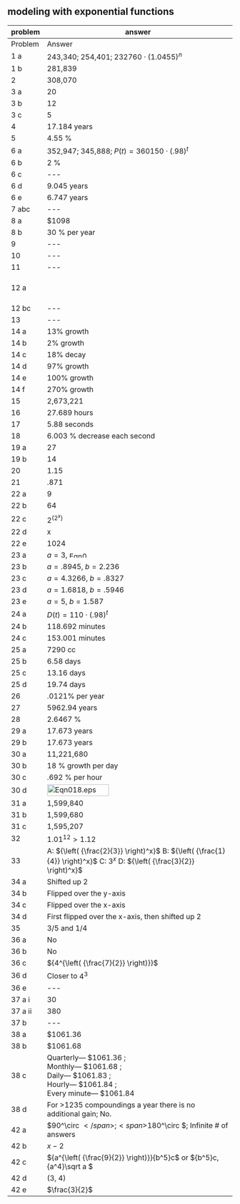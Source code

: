 
## modeling with exponential functions


|problem|answer|
|-------|------|
|Problem|Answer|
|1 a|243,340; 254,401; <span>$232760 \cdot {\left( {1.0455} \right)^n}$</span>|
|1 b|281,839|
|2|308,070|
|3 a|20|
|3 b|12|
|3 c|5|
|4|17.184 years|
|5|4.55 %|
|6 a|352,947; 345,888; <span>$P(t) = 360150 \cdot {\left( {.98} \right)^t}$</span>|
|6 b|2 %|
|6 c|---|
|6 d|9.045 years|
|6 e|6.747 years|
|7 abc|---|
|8 a|\$1098|
|8 b|30 % per year|
|9|---|
|10|---|
|11|---|
|12 a|<br><br><br>|
|12 bc|---|
|13|---|
|14 a|13% growth|
|14 b|2% growth|
|14 c|18% decay|
|14 d|97% growth|
|14 e|100% growth|
|14 f|270% growth|
|15|2,673,221|
|16|27.689 hours|
|17|5.88 seconds|
|18|6.003 % decrease each second|
|19 a|27|
|19 b|14|
|20|1.15|
|21|.871|
|22 a|9|
|22 b|64|
|22 c|<span>${2^{({2^x})}}$</span>|
|22 d|x|
|22 e|1024|
|23 a|<span>$a = 3$</span>, <img class="image" width="46" height="13" src="10-4_Answers_8-10-11_PRINT-web-images/Eqn0081.eps" alt="Eqn0081.eps">|
|23 b|<span>$a = .8945$</span>, <span>$b = 2.236$</span>|
|23 c|<span>$a = 4.3266$</span>, <span>$b = .8327$</span>|
|23 d|<span>$a = 1.6818$</span>, <span>$b = .5946$</span>|
|23 e|<span>$a = 5$</span>, <span>$b = 1.587$</span>|
|24 a|<span>$D(t) = 110 \cdot {\left( {.98} \right)^t}$</span>|
|24 b|118.692 minutes|
|24 c|153.001 minutes|
|25 a|7290 cc|
|25 b|6.58 days|
|25 c|13.16 days|
|25 d|19.74 days|
|26|.0121% per year|
|27|5962.94 years|
|28|2.6467 %|
|29 a|17.673 years|
|29 b|17.673 years|
|30 a|11,221,680|
|30 b|18 % growth per day|
|30 c|.692 % per hour|
|30 d|<img class="image" width="138" height="26" src="10-4_Answers_8-10-11_PRINT-web-images/Eqn018.eps" alt="Eqn018.eps">|
|31 a|1,599,840|
|31 b|1,599,680|
|31 c|1,595,207|
|32|<span>${1.01^{12}} > 1.12$</span>|
|33|A: <span>${\left( {\frac{2}{3}} \right)^x}$</span> B: <span>${\left( {\frac{1}{4}} \right)^x}$</span> C: <span>${3^x}$</span> D: <span>${\left( {\frac{3}{2}} \right)^x}$</span>|
|34 a|Shifted up 2|
|34 b|Flipped over the y-axis|
|34 c|Flipped over the x-axis|
|34 d|First flipped over the x-axis, then shifted up 2|
|35|3/5 and 1/4|
|36 a|No|
|36 b|No|
|36 c|<span>${4^{\left( {\frac{7}{2}} \right)}}$</span>|
|36 d|Closer to <span>${4^3}$</span>|
|36 e|---|
|37 a i|30|
|37 a ii|380|
|37 b|---|
|38 a|\$1061.36|
|38 b|\$1061.68|
|38 c|Quarterly— \$1061.36 ; <br>Monthly— \$1061.68 ; <br>Daily— \$1061.83 ; <br>Hourly— \$1061.84 ; <br>Every minute— \$1061.84|
|38 d|For &gt;1235 compoundings a year there is no additional gain; No.|
|42 a|<span>$90^\circ $</span>; <span>$180^\circ $</span>; Infinite # of <br>answers|
|42 b|<span>$x - 2$</span>|
|42 c|<span>${a^{\left( {\frac{9}{2}} \right)}}{b^5}c$</span> or <span>${b^5}c\,{a^4}\sqrt a $</span>|
|42 d|(3, 4)|
|42 e|<span>$\frac{3}{2}$</span>|
